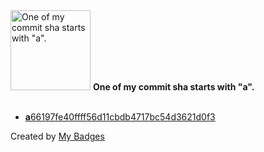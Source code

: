 <img src="https://my-badges.github.io/my-badges/a-commit.png" alt="One of my commit sha starts with &quot;a&quot;." title="One of my commit sha starts with &quot;a&quot;." width="128">
<strong>One of my commit sha starts with &quot;a&quot;.</strong>
<br><br>

- <a href="https://github.com/VatsalSy/chainPaper/commit/a66197fe40ffff56d11cbdb4717bc54d3621d0f3"><strong>a</strong>66197fe40ffff56d11cbdb4717bc54d3621d0f3</a>


Created by <a href="https://github.com/my-badges/my-badges">My Badges</a>